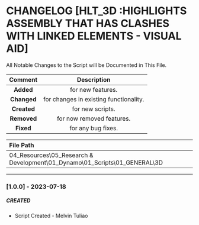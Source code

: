 # CHANGELOG [HLT_3D :HIGHLIGHTS ASSEMBLY THAT HAS CLASHES WITH LINKED ELEMENTS - VISUAL AID]
All Notable Changes to the Script will be Documented in This File.

| Comment | Description |
| :--: | :--: |
| **Added**  | for new features. |
|**Changed** |for changes in existing functionality. |
|**Created** | for new scripts. |
|**Removed** |for now removed features. |
|**Fixed** |for any bug fixes. |

| File Path | 
| :-- |
| 04_Resources\05_Research & Development\01_Dynamo\01_Scripts\01_GENERAL\3D |
------------------------------------------------------------------

### [1.0.0] - 2023-07-18
##### CREATED
- Script Created - Melvin Tuliao